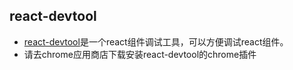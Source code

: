 ## react-devtool

* [react-devtool](https://github.com/facebook/react-devtools)是一个react组件调试工具，可以方便调试react组件。
* 请去chrome应用商店下载安装react-devtool的chrome插件
